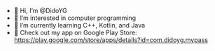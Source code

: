 - 👋 Hi, I’m @DidoYG
- 👀 I’m interested in computer programming
- 🌱 I’m currently learning C++, Kotlin, and Java
- 📱 Check out my app on Google Play Store: https://play.google.com/store/apps/details?id=com.didoyg.mypass

<!---
DidoYG/DidoYG is a ✨ special ✨ repository because its `README.md` (this file) appears on your GitHub profile.
You can click the Preview link to take a look at your changes.
--->
